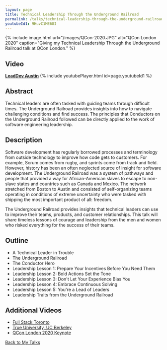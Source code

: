 ```yaml
---
layout: page
title: Technical Leadership Through the Underground Railroad
permalink: /talks/technical-leadership-through-the-underground-railroad/
youtubeId1: 9HuvC1ME68I
---
```


{% include image.html url="/images/QCon-2020.JPG" alt="QCon London 2020" caption="Giving my Technical Leadership Through the Underground Railroad talk at QCon London." %}

## Video

**[LeadDev Austin](https://youtu.be/9HuvC1ME68I)**
{% include youtubePlayer.html id=page.youtubeId1 %}
<br>

## Abstract

Technical leaders are often tasked with guiding teams through difficult times. The Underground Railroad provides insights into how to navigate challenging conditions and find success. The principles that Conductors on the Underground Railroad followed can be directly applied to the work of software engineering leadership.


## Description

Software development has regularly borrowed processes and terminology from outside technology to improve how code gets to customers. For example, Scrum comes from rugby, and sprints come from track and field. However, history has been an often neglected source of insight for software development. The Underground Railroad was a system of pathways and people that provided a way for African-American slaves to escape to non-slave states and countries such as Canada and Mexico. The network stretched from Boston to Austin and consisted of self-organizing teams operating in conditions of extreme uncertainty who were tasked with shipping the most important product of all: freedom.

The Underground Railroad provides insights that technical leaders can use to improve their teams, products, and customer relationships. This talk will share timeless lessons of courage and leadership from the men and women who risked everything for the success of their teams.


## Outline

* A Technical Leader in Trouble
* The Underground Railroad
* The Conductor Hero
* Leadership Lesson 1: Prepare Your Incentives Before You Need Them
* Leadership Lesson 2: Bold Actions Set the Tone
* Leadership Lesson 3: Don't Let Your Experience Bias You
* Leadership Lesson 4: Embrace Continuous Solving
* Leadership Lesson 5: You're a Lead of Leaders
* Leadership Traits from the Underground Railroad

## Additional Videos

* [Full Stack Toronto](https://youtu.be/kopTiMg5u9E)
* [True University, UC Berkeley](https://youtu.be/EqYb5hJJBvU)
* [QCon London 2020 Keynote](https://www.infoq.com/presentations/leadership-conductors-underground-railroad/)



[Back to My Talks](/talks/)
